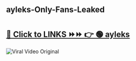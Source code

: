 
 ## ayleks-Only-Fans-Leaked

# <h2><a href="https://clipsfans.com/ayleks&ref=git">🔗 Click to LINKS ⏩⏩ 👉 🟢 ayleks </a></h2>

<a href="https://clipsfans.com/ayleks&ref=git" rel="nofollow" data-target="animated-image.originalLink"><img src="https://i.ibb.co.com/xMMVF88/686577567.gif" alt="Viral Video Original" style="max-width: 100%; display: inline-block;" data-target="animated-image.originalImage"></a>
